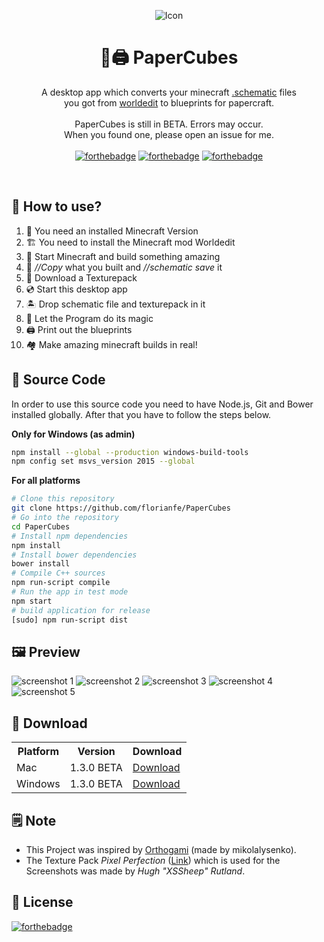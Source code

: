 
<p align="center">
  <img alt="Icon" src="https://florianfe.github.io/screenshots/PaperCubes/icon.png">
  <h1 align="center">🏡🖨 PaperCubes</h1>
  <p align="center">
A desktop app which converts your minecraft <a href="http://www.minecraft-schematics.com/worldedit/tutorial/">.schematic</a> files <br>you got from <a href="https://github.com/sk89q/WorldEdit">worldedit</a> to blueprints for papercraft.
  <br><br>
  PaperCubes is still in BETA. Errors may occur. <br> When you found one, please open an issue for me. <br><br>
  <a href="http://forthebadge.com"><img alt="forthebadge" src="http://forthebadge.com/images/badges/built-with-love.svg"></a>
  <a href="http://forthebadge.com"><img alt="forthebadge" src="http://forthebadge.com/images/badges/uses-js.svg"></a>
  <a href="http://forthebadge.com"><img alt="forthebadge" src="http://forthebadge.com/images/badges/made-with-c-plus-plus.svg"></a>
  </p>
</p>


<br>

## 🚀 How to use?
1. 🏡 You need an installed Minecraft Version
2. 🏗 You need to install the Minecraft mod Worldedit
3. 🔨 Start Minecraft and build something amazing 
4. 💾 *//Copy* what you built and *//schematic save* it
5. 🌴 Download a Texturepack
6. 💿 Start this desktop app
7. 🏝 Drop schematic file and texturepack in it
8. 🌟 Let the Program do its magic
9. 🖨 Print out the blueprints
10. 🏘 Make amazing minecraft builds in real!

## 📝 Source Code
In order to use this source code you need to have Node.js, Git and Bower installed globally. After that you have to follow the steps below. 

<b>Only for Windows (as admin)</b>
```bash
npm install --global --production windows-build-tools
npm config set msvs_version 2015 --global
```

<b>For all platforms</b>
```bash
# Clone this repository
git clone https://github.com/florianfe/PaperCubes
# Go into the repository
cd PaperCubes
# Install npm dependencies
npm install
# Install bower dependencies
bower install
# Compile C++ sources
npm run-script compile
# Run the app in test mode
npm start
# build application for release
[sudo] npm run-script dist
```

## 🖼 Preview

![screenshot 1](https://florianfe.github.io/screenshots/PaperCubes/screenshot%201.png)
![screenshot 2](https://florianfe.github.io/screenshots/PaperCubes/screenshot%202.png)
![screenshot 3](https://florianfe.github.io/screenshots/PaperCubes/screenshot%203.png)
![screenshot 4](https://florianfe.github.io/screenshots/PaperCubes/screenshot%204.png)
![screenshot 5](https://florianfe.github.io/screenshots/PaperCubes/screenshot%206.png)

## 💾 Download

<table align="center">
  <tr>
    <th>Platform</th>
    <th>Version</th>
    <th>Download</td>
  </tr>
  <tr>
    <td>Mac</td>
    <td>1.3.0 BETA</td>
    <td><a href="https://github.com/FlorianFe/PaperCubes/releases/download/v1.3.0-beta/PaperCubes.dmg">Download</a></td>
  </tr>
  <tr>
    <td>Windows</td>
    <td>1.3.0 BETA</td>
    <td><a href="https://github.com/FlorianFe/PaperCubes/releases/download/v1.3.0-beta/PaperCubes.exe">Download</a></td>
  </tr>
</table>

## 🗒 Note
- This Project was inspired by [Orthogami](https://github.com/mikolalysenko/orthogami) (made by mikolalysenko).
- The Texture Pack <i>Pixel Perfection</i> ([Link](http://www.minecraftforum.net/forums/mapping-and-modding-java-edition/resource-packs/1242533-pixel-perfection-now-with-polar-bears-1-11)) which is used for the Screenshots was made by <i>Hugh "XSSheep" Rutland</i>.

## 📖 License
[![forthebadge](http://forthebadge.com/images/badges/cc-nc.svg)](https://creativecommons.org/licenses/by-nc/3.0/)
